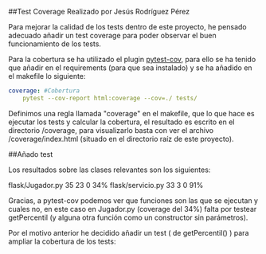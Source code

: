 ##Test Coverage
Realizado por Jesús Rodríguez Pérez

Para mejorar la calidad de los tests dentro de este proyecto, he pensado adecuado añadir un test coverage para poder observar el buen funcionamiento de los tests.

Para la cobertura se ha utilizado el plugin [pytest-cov](https://pytest-cov.readthedocs.io/en/latest/), para ello se ha tenido que añadir en el requirements (para que sea instalado) y se ha añadido en el makefile lo siguiente:

```yaml
coverage: #Cobertura
	pytest --cov-report html:coverage --cov=./ tests/
```

Definimos una regla llamada "coverage" en el makefile, que lo que hace es ejecutar los tests y calcular la cobertura, el resultado es escrito en el directorio /coverage, para visualizarlo basta con ver el archivo /coverage/index.html (situado en el directorio raíz de este proyecto).

##Añado test

Los resultados sobre las clases relevantes son los siguientes:

flask/Jugador.py 	35 	23 	0 	34%
flask/servicio.py 	33 	3 	0 	91%

Gracias, a pytest-cov podemos ver que funciones son las que se ejecutan y cuales no, en este caso en Jugador.py (coverage del 34%) falta por testear getPercentil (y alguna otra función como un constructor sin parámetros). 

Por el motivo anterior he decidido añadir un test ( de getPercentil() ) para ampliar la cobertura de los tests:



 
